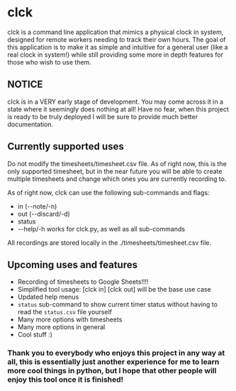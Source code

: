 # clck

clck is a command line application that mimics a physical clock in system, designed for remote workers needing to track their own hours. The goal of this application is to make it as simple and intuitive for a general user (like a real clock in system!) while still providing some more in depth features for those who wish to use them.

## NOTICE

clck is in a VERY early stage of development. You may come across it in a state where it seemingly does nothing at all! Have no fear, when this project is ready to be truly deployed I will be sure to provide much better documentation.

## Currently supported uses

Do not modify the timesheets/timesheet.csv file. As of right now, this is the only supported timesheet, but in the near future you will be able to create multiple timesheets and change which ones you are currently recording to. 

As of right now, clck can use the following sub-commands and flags:
* in (--note/-n)
* out (--discard/-d)
* status
* --help/-h works for clck.py, as well as all sub-commands

All recordings are stored locally in the ./timesheets/timesheet.csv file.

## Upcoming uses and features
* Recording of timesheets to Google Sheets!!!!
* Simplified tool usage: [clck in] [clck out] will be the base use case
* Updated help menus
* `status` sub-command to show current timer status without having to read the `status.csv` file yourself
* Many more options with timesheets
* Many more options in general
* Cool stuff :)

### Thank you to everybody who enjoys this project in any way at all, this is essentially just another experience for me to learn more cool things in python, but I hope that other people will enjoy this tool once it is finished!
